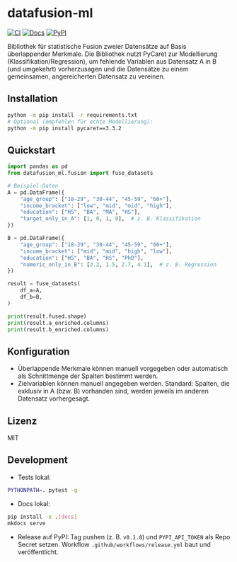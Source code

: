 # datafusion-ml

[![CI](https://img.shields.io/github/actions/workflow/status/ORG/REPO/ci.yml?branch=main)](https://github.com/ORG/REPO/actions/workflows/ci.yml)
[![Docs](https://img.shields.io/badge/docs-mkdocs--material-blue)](https://ORG.github.io/REPO/)
[![PyPI](https://img.shields.io/pypi/v/datafusion-ml.svg)](https://pypi.org/project/datafusion-ml/)

Bibliothek für statistische Fusion zweier Datensätze auf Basis überlappender Merkmale. Die Bibliothek nutzt PyCaret zur Modellierung (Klassifikation/Regression), um fehlende Variablen aus Datensatz A in B (und umgekehrt) vorherzusagen und die Datensätze zu einem gemeinsamen, angereicherten Datensatz zu vereinen.

## Installation

```bash
python -m pip install -r requirements.txt
# Optional (empfohlen für echte Modellierung):
python -m pip install pycaret==3.3.2
```

## Quickstart

```python
import pandas as pd
from datafusion_ml.fusion import fuse_datasets

# Beispiel-Daten
A = pd.DataFrame({
    "age_group": ["18-29", "30-44", "45-59", "60+"],
    "income_bracket": ["low", "mid", "mid", "high"],
    "education": ["HS", "BA", "MA", "HS"],
    "target_only_in_A": [1, 0, 1, 0],  # z. B. Klassifikation
})

B = pd.DataFrame({
    "age_group": ["18-29", "30-44", "45-59", "60+"],
    "income_bracket": ["mid", "mid", "high", "low"],
    "education": ["HS", "BA", "HS", "PhD"],
    "numeric_only_in_B": [3.2, 1.5, 2.7, 4.1],  # z. B. Regression
})

result = fuse_datasets(
    df_a=A,
    df_b=B,
)

print(result.fused.shape)
print(result.a_enriched.columns)
print(result.b_enriched.columns)
```

## Konfiguration
- Überlappende Merkmale können manuell vorgegeben oder automatisch als Schnittmenge der Spalten bestimmt werden.
- Zielvariablen können manuell angegeben werden. Standard: Spalten, die exklusiv in A (bzw. B) vorhanden sind, werden jeweils im anderen Datensatz vorhergesagt.

## Lizenz
MIT

## Development

- Tests lokal:
```bash
PYTHONPATH=. pytest -q
```

- Docs lokal:
```bash
pip install -e .[docs]
mkdocs serve
```

- Release auf PyPI: Tag pushen (z. B. `v0.1.0`) und `PYPI_API_TOKEN` als Repo Secret setzen. Workflow `.github/workflows/release.yml` baut und veröffentlicht.